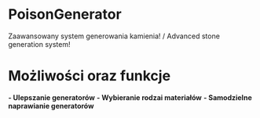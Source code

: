 # PoisonGenerator
Zaawansowany system generowania kamienia! / Advanced stone generation system! 

# Możliwości oraz funkcje

**- Ulepszanie generatorów** 
**- Wybieranie rodzai materiałów**
**- Samodzielne naprawianie generatorów**

